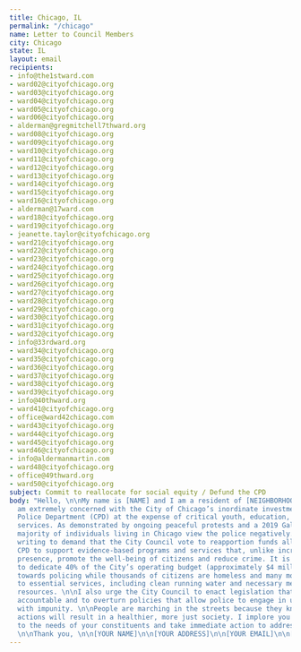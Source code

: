 ```yaml
---
title: Chicago, IL
permalink: "/chicago"
name: Letter to Council Members
city: Chicago
state: IL
layout: email
recipients:
- info@the1stward.com
- ward02@cityofchicago.org
- ward03@cityofchicago.org
- ward04@cityofchicago.org
- ward05@cityofchicago.org
- ward06@cityofchicago.org
- alderman@gregmitchell7thward.org
- ward08@cityofchicago.org
- ward09@cityofchicago.org
- ward10@cityofchicago.org
- ward11@cityofchicago.org
- ward12@cityofchicago.org
- ward13@cityofchicago.org
- ward14@cityofchicago.org
- ward15@cityofchicago.org
- ward16@cityofchicago.org
- alderman@17ward.com
- ward18@cityofchicago.org
- ward19@cityofchicago.org
- jeanette.taylor@cityofchicago.org
- ward21@cityofchicago.org
- ward22@cityofchicago.org
- ward23@cityofchicago.org
- ward24@cityofchicago.org
- ward25@cityofchicago.org
- ward26@cityofchicago.org
- ward27@cityofchicago.org
- ward28@cityofchicago.org
- ward29@cityofchicago.org
- ward30@cityofchicago.org
- ward31@cityofchicago.org
- ward32@cityofchicago.org
- info@33rdward.org
- ward34@cityofchicago.org
- ward35@cityofchicago.org
- ward36@cityofchicago.org
- ward37@cityofchicago.org
- ward38@cityofchicago.org
- ward39@cityofchicago.org
- info@40thward.org
- ward41@cityofchicago.org
- office@ward42chicago.com
- ward43@cityofchicago.org
- ward44@cityofchicago.org
- ward45@cityofchicago.org
- ward46@cityofchicago.org
- info@aldermanmartin.com
- ward48@cityofchicago.org
- office@49thward.org
- ward50@cityofchicago.org
subject: Commit to reallocate for social equity / Defund the CPD
body: "Hello, \n\nMy name is [NAME] and I am a resident of [NEIGHBORHOOD/CITY]. I
  am extremely concerned with the City of Chicago’s inordinate investment in the Chicago
  Police Department (CPD) at the expense of critical youth, education, and health
  services. As demonstrated by ongoing peaceful protests and a 2019 Gallup poll, a
  majority of individuals living in Chicago view the police negatively. \n\nI am therefore
  writing to demand that the City Council vote to reapportion funds allocated to the
  CPD to support evidence-based programs and services that, unlike increased police
  presence, promote the well-being of citizens and reduce crime. It is morally reprehensible
  to dedicate 40% of the City’s operating budget (approximately $4 million per day)
  towards policing while thousands of citizens are homeless and many more lack access
  to essential services, including clean running water and necessary mental health
  resources. \n\nI also urge the City Council to enact legislation that holds police
  accountable and to overturn policies that allow police to engage in unlawful behavior
  with impunity. \n\nPeople are marching in the streets because they know that these
  actions will result in a healthier, more just society. I implore you to please listen
  to the needs of your constituents and take immediate action to address their concerns.
  \n\nThank you, \n\n[YOUR NAME]\n\n[YOUR ADDRESS]\n\n[YOUR EMAIL]\n\n[YOUR PHONE NUMBER]\n"
---
```

